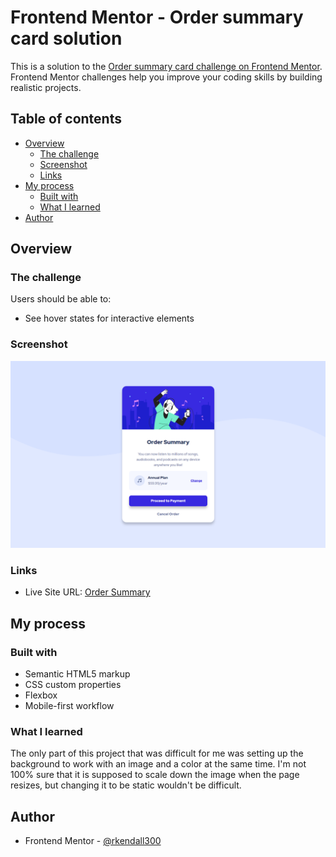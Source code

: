 # Frontend Mentor - Order summary card solution

This is a solution to the [Order summary card challenge on Frontend Mentor](https://www.frontendmentor.io/challenges/order-summary-component-QlPmajDUj). Frontend Mentor challenges help you improve your coding skills by building realistic projects. 

## Table of contents

- [Overview](#overview)
  - [The challenge](#the-challenge)
  - [Screenshot](#screenshot)
  - [Links](#links)
- [My process](#my-process)
  - [Built with](#built-with)
  - [What I learned](#what-i-learned)
- [Author](#author)

## Overview

### The challenge

Users should be able to:

- See hover states for interactive elements

### Screenshot

![](./desktop-design.PNG)

### Links

- Live Site URL: [Order Summary](https://rkendall300.github.io/order-summary-component/)

## My process

### Built with

- Semantic HTML5 markup
- CSS custom properties
- Flexbox
- Mobile-first workflow

### What I learned

The only part of this project that was difficult for me was setting up the background to work with an image and a color at the same time. I'm not 100% sure that it is supposed to scale down the image when the page resizes, but changing it to be static wouldn't be difficult.

## Author

- Frontend Mentor - [@rkendall300](https://www.frontendmentor.io/profile/rkendall300)
